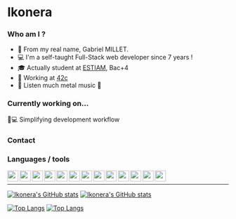 # Ikonera

### Who am I ?
* :bust_in_silhouette: From my real name, Gabriel MILLET.
* :computer: I'm a self-taught Full-Stack web developer since 7 years !
* :mortar_board: Actually student at [ESTIAM](https://www.estiam.education/), Bac+4
* :office: Working at [42c](https://www.42consulting.fr)
* :musical_note: Listen much metal music :metal:

### Currently working on...

:rocket::computer: Simplifying development workflow

### Contact

### Languages / tools

<img align="left" src="https://upload.wikimedia.org/wikipedia/commons/a/a5/Archlinux-icon-crystal-64.svg" width="25pt"/>
<img align="left" src="https://cdn.jsdelivr.net/gh/devicons/devicon/icons/git/git-original.svg" width="25pt"/>
<img align="left" src="https://cdn.jsdelivr.net/gh/devicons/devicon/icons/bash/bash-original.svg" width="25pt"/>
<img align="left" src="https://upload.wikimedia.org/wikipedia/commons/3/3a/Neovim-mark.svg" width="25pt"/>
<img align="left" src="https://upload.wikimedia.org/wikipedia/commons/4/4b/Visual_Studio_Code_Insiders_1.36_icon.svg" width="25pt"/>
<img align="left" src="https://cdn.jsdelivr.net/gh/devicons/devicon/icons/typescript/typescript-original.svg" width="25pt"/>
<img align="left" src="https://cdn.jsdelivr.net/gh/devicons/devicon/icons/javascript/javascript-original.svg" width="25pt"/>
<img align="left" src="https://upload.wikimedia.org/wikipedia/commons/0/0c/Nodejs.svg" width="25pt"/>
<img align="left" src="https://upload.wikimedia.org/wikipedia/commons/8/8a/Logo_NestJS.svg" width="25pt"/>
<img align="left" src="https://upload.wikimedia.org/wikipedia/commons/3/33/Reactjs.svg" width="25pt"/>
<img align="left" src="https://upload.wikimedia.org/wikipedia/commons/e/eb/MongoDB_Logo.png" width="25pt"/>
<img align="left" src="https://upload.wikimedia.org/wikipedia/commons/2/29/Postgresql_elephant.svg" width="25pt"/>
<img align="left" src="https://cdn.jsdelivr.net/gh/devicons/devicon/icons/lua/lua-original-wordmark.svg" width="25pt"/>

<br />

---
[![Ikonera's GitHub stats](https://github-readme-stats.vercel.app/api?show_icons=true&username=ikonera&theme=tokyonight)](https://github.com/anuraghazra/github-readme-stats#gh-dark-mode-only)
[![Ikonera's GitHub stats](https://github-readme-stats.vercel.app/api?show_icons=true&username=ikonera&theme=vue)](https://github.com/anuraghazra/github-readme-stats#gh-light-mode-only)

[![Top Langs](https://github-readme-stats.vercel.app/api/top-langs/?username=ikonera&layout=compact&theme=tokyonight)](https://github.com/anuraghazra/github-readme-stats#gh-dark-mode-only)
[![Top Langs](https://github-readme-stats.vercel.app/api/top-langs/?username=ikonera&layout=compact&theme=vue)](https://github.com/anuraghazra/github-readme-stats#gh-light-mode-only)
